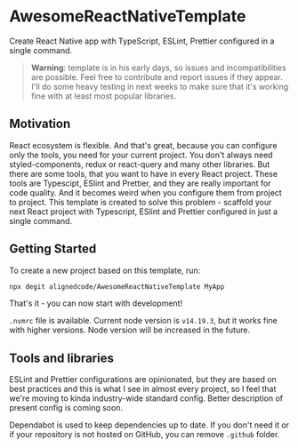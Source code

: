 # AwesomeReactNativeTemplate
Create React Native app with TypeScript, ESLint, Prettier configured in a single command.

> **Warning**: template is in his early days, so issues and incompatibilities
> are possible. Feel free to contribute and report issues if they appear.
> I'll do some heavy testing in next weeks to make sure that it's working
> fine with at least most popular libraries.

## Motivation

React ecosystem is flexible. And that's great, because you can configure only the
tools, you need for your current project. You don't always need styled-components,
redux or react-query and many other libraries. But there are some tools, that you want
to have in every React project. These tools are Typescipt, ESlint and Prettier, and they
are really important for code quality. And it becomes weird when you configure them from project
to project. This template is created to solve this problem - scaffold your next React
project with Typescript, ESlint and Prettier configured in just a single command.

## Getting Started

To create a new project based on this template, run:

```bash
npx degit alignedcode/AwesomeReactNativeTemplate MyApp
```

That's it - you can now start with development!

`.nvmrc` file is available. Current node version is `v14.19.3`, but it works fine with
higher versions. Node version will be increased in the future.

## Tools and libraries

ESLint and Prettier configurations are opinionated, but they are based on best practices and this
is what I see in almost every project, so I feel that we're moving to kinda industry-wide
standard config. Better description of present config is coming soon.

Dependabot is used to keep dependencies up to date. If you don't need it or if your
repository is not hosted on GitHub, you can remove `.github` folder.
